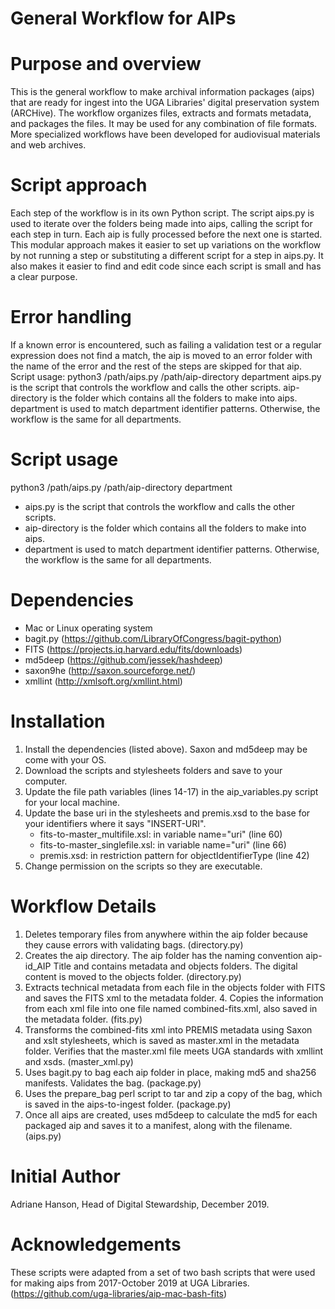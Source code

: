 # General Workflow for AIPs

# Purpose and overview
This is the general workflow to make archival information packages (aips) that are ready for ingest into the UGA Libraries' digital preservation system (ARCHive). The workflow organizes files, extracts and formats metadata, and packages the files. It may be used for any combination of file formats. More specialized workflows have been developed for audiovisual materials and web archives. 

# Script approach
Each step of the workflow is in its own Python script. The script aips.py is used to iterate over the folders being made into aips, calling the script for each step in turn. Each aip is fully processed before the next one is started. This modular approach makes it easier to set up variations on the workflow by not running a step or substituting a different script for a step in aips.py. It also makes it easier to find and edit code since each script is small and has a clear purpose.

# Error handling
If a known error is encountered, such as failing a validation test or a regular expression does not find a match, the aip is moved to an error folder with the name of the error and the rest of the steps are skipped for that aip. 
Script usage: python3 /path/aips.py /path/aip-directory department
aips.py is the script that controls the workflow and calls the other scripts.
aip-directory is the folder which contains all the folders to make into aips.
department is used to match department identifier patterns. Otherwise, the workflow is the same for all departments.

# Script usage
python3 /path/aips.py /path/aip-directory department
* aips.py is the script that controls the workflow and calls the other scripts.
* aip-directory is the folder which contains all the folders to make into aips.
* department is used to match department identifier patterns. Otherwise, the workflow is the same for all departments.

# Dependencies
* Mac or Linux operating system
* bagit.py (https://github.com/LibraryOfCongress/bagit-python)
* FITS (https://projects.iq.harvard.edu/fits/downloads)
* md5deep (https://github.com/jessek/hashdeep)
* saxon9he (http://saxon.sourceforge.net/)
* xmllint (http://xmlsoft.org/xmllint.html)

# Installation
1. Install the dependencies (listed above). Saxon and md5deep may be come with your OS.
2. Download the scripts and stylesheets folders and save to your computer.
3. Update the file path variables (lines 14-17) in the aip_variables.py script for your local machine.
4. Update the base uri in the stylesheets and premis.xsd to the base for your identifiers where it says "INSERT-URI".
    * fits-to-master_multifile.xsl: in variable name="uri" (line 60)
    * fits-to-master_singlefile.xsl: in variable name="uri" (line 66)
    * premis.xsd: in restriction pattern for objectIdentifierType (line 42)
5. Change permission on the scripts so they are executable.

# Workflow Details
1. Deletes temporary files from anywhere within the aip folder because they cause errors with validating bags. (directory.py)
2. Creates the aip directory. The aip folder has the naming convention aip-id_AIP Title and contains metadata and objects folders. The digital content is moved to the objects folder.  (directory.py)
3. Extracts technical metadata from each file in the objects folder with FITS and saves the FITS xml to the metadata folder. 4. Copies the information from each xml file into one file named combined-fits.xml, also saved in the metadata folder. (fits.py)
5. Transforms the combined-fits xml into PREMIS metadata using Saxon and xslt stylesheets, which is saved as master.xml in the metadata folder. Verifies that the master.xml file meets UGA standards with xmllint and xsds. (master_xml.py)
6. Uses bagit.py to bag each aip folder in place, making md5 and sha256 manifests. Validates the bag. (package.py)
7. Uses the prepare_bag perl script to tar and zip a copy of the bag, which is saved in the aips-to-ingest folder. (package.py)
8. Once all aips are created, uses md5deep to calculate the md5 for each packaged aip and saves it to a manifest, along with the filename. (aips.py)

# Initial Author
Adriane Hanson, Head of Digital Stewardship, December 2019.

# Acknowledgements
These scripts were adapted from a set of two bash scripts that were used for making aips from 2017-October 2019 at UGA Libraries. (https://github.com/uga-libraries/aip-mac-bash-fits)

